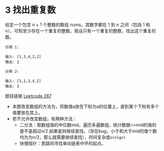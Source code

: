 # 3 找出重复数

给定一个包含 n + 1 个整数的数组 nums，其数字都在 1 到 n 之间（包括 1 和 n），可知至少存在一个重复的整数。假设只有一个重复的整数，找出这个重复的数。

```
示例 1:

输入: [1,3,4,2,2]
输出: 2

示例 2:

输入: [3,1,3,4,2]
输出: 3
```

题目链接 [Leetcode 287](https://leetcode-cn.com/problems/find-the-duplicate-number/)

* 本题改变数组的方法为，将数值a放在下标为a的位置上，直到某个下标有多个值要放在其上。
* 若不允许改变数组，有两种方法：
	* 二分法：取数组值的中位数mid，遍历多遍数组，统计数据<=mid的值的是不是超过n/2.如果是则继续查找。（存在bug，小于和大于mid的值个数均为为n/2，那么就需要继续查找），时间复杂度```o(nlgn)```
	* 快慢指针：思路同寻找单向链表中环的起点。